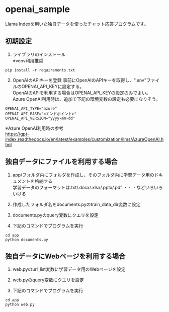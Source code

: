 # openai_sample
Llama Indexを用いた独自データを使ったチャット応答プログラムです。

## 初期設定
1. ライブラリのインストール  
※venv利用推奨
```
pip install -r requirements.txt
```

2. OpenAIのAPIキーを登録
事前にOpenAIのAPIキーを取得し、".env"ファイルのOPENAI_API_KEYに設定する。  
OpenAIのAPIを利用する場合はOPENAI_API_KEYの設定のみでよい。  
Azure OpenAI利用時は、追加で下記の環境変数の設定も必要になりそう。
```
OPENAI_API_TYPE="azure"
OPENAI_API_BASE="<エンドポイント>"
OPENAI_API_VERSION="yyyy-mm-dd"
```  
※Azure OpenAI利用時の参考  
https://gpt-index.readthedocs.io/en/latest/examples/customization/llms/AzureOpenAI.html

## 独自データにファイルを利用する場合
1. app/フォルダ内にフォルダを作成し、そのフォルダ内に学習データ用のドキュメントを格納する  
学習データのフォーマットは.txt/.docx/.xlsx/.pptx/.pdf ・・・などいろいろいける

2. 作成したフォルダ名をdocuments.pyのtrain_data_dir変数に設定

3. documents.pyのquery変数にクエリを設定

4. 下記のコマンドでプログラムを実行
```
cd app
python documents.py
```

## 独自データにWebページを利用する場合
1. web.pyのurl_list変数に学習データ用のWebページを設定

2. web.pyのquery変数にクエリを設定

3. 下記のコマンドでプログラムを実行
```
cd app
python web.py
```